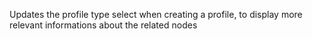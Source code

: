 Updates the profile type select when creating a profile, to display more relevant informations about the related nodes
